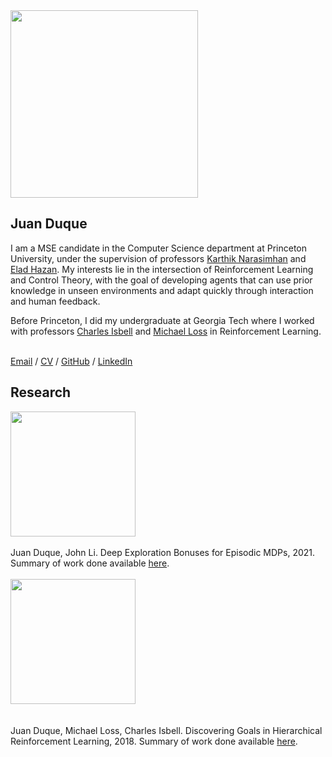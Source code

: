 <head>
  <link href="styles/style.scss" rel="stylesheet" type="text/css">
</head>

<div class="content">
  <img src="https://juanduquevan.github.io/docs/assets/juan_duque_picture.jpg" width="300">
  <div class="text">
    <h2><strong>Juan Duque</strong></h2>
    <p>I am a MSE candidate in the Computer Science department at Princeton University, under the supervision of professors <a href="https://www.cs.princeton.edu/~karthikn/">Karthik Narasimhan</a>       and <a href="https://www.ehazan.com/">Elad Hazan</a>. My interests lie in the intersection of           Reinforcement Learning and Control Theory, with the goal of developing agents that can use               prior knowledge in unseen environments and adapt quickly through interaction and human                   feedback.
    </p>
    <p>
    Before Princeton, I did my undergraduate at Georgia Tech where I worked with professors <a               href="https://www.cc.gatech.edu/fac/Charles.Isbell/">Charles Isbell</a> and <a                           href="https://people.math.gatech.edu/~loss/">Michael Loss</a> in Reinforcement Learning.
    </p> 
    <br>
    <div class="menu">
      <a href="mailto: juduque@princeton.edu">Email</a> / <a href="https://juanduquevan.github.io/docs/assets/Curriculum_Vitae.pdf">CV</a> / <a href="https://github.com/juanduquevan">GitHub</a> / <a href="https://www.linkedin.com/in/juan-duque/">LinkedIn</a>
    </div>
  </div>
  <h2><strong>Research</strong></h2>
  <img src="https://juanduquevan.github.io/docs/assets/Exploration.PNG" width="200">
  <div class="text">
    <br>
    Juan Duque, John Li. Deep Exploration Bonuses for Episodic MDPs, 2021. Summary of work done available <a href="https://juanduquevan.github.io/docs/assets/RL_exploration_project (6) (2).pdf">here</a>.
    <br>
    <br>
  </div>
  <img src="https://juanduquevan.github.io/docs/assets/Goals2.PNG" width="200">
  <div class="text">
    <br>
    <br>
    Juan Duque, Michael Loss, Charles Isbell. Discovering Goals in Hierarchical
Reinforcement Learning, 2018. Summary of work done available <a href="https://juanduquevan.github.io/docs/assets/DiscoveringGoals (2).pdf">here</a>.
  </div>
</div>
<br>
<br>

